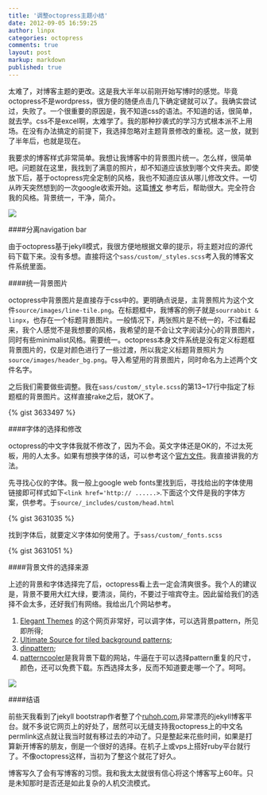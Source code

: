 ```yaml
---
title: '调整octopress主题小结'
date: 2012-09-05 16:59:25
author: linpx
categories: octopress
comments: true
layout: post
markup: markdown
published: true
---
```

太难了，对博客主题的更改。这是我大半年以前刚开始写博时的感觉。毕竟octopress不是wordpress，很方便的随便点击几下确定键就可以了。我确实尝试过，失败了。一个很重要的原因是，我不知道css的语法。不知道的话，很简单，就去学。css不是excel啊，太难学了。我的那种抄袭式的学习方式根本派不上用场。在没有办法搞定的前提下，我选择忽略对主题背景修改的重视。这一放，就到了半年后，也就是现在。

我要求的博客样式非常简单。我想让我博客中的背景图片统一。怎么样，很简单吧。问题就在这里，我找到了满意的照片，却不知道应该放到哪个文件夹去。即使放下后，基于octopress完全定制的风格，我也不知道应该从哪儿修改文件。一切从昨天突然想到的一次google收索开始。这篇[博文](
http://melandri.net/2012/02/14/octopress-theme-customization/)
参考后，帮助很大。完全符合我的风格。背景统一，干净，简介。


![](http://farm9.staticflickr.com/8033/7934929014_e330c5a861_z.jpg)

####分离navigation bar

由于octopress基于jekyll模式，我很方便地根据文章的提示，将主题对应的源代码下载下来。没有多想。直接将这个`sass/custom/_styles.scss`考入我的博客文件系统里面。

####统一背景图片

octopress中背景图片是直接存于css中的。更明确点说是，主背景照片为这个文件`source/images/line-tile.png`。在标题框中，我博客的例子就是`sourrabbit
&
linpx`，也存在一个标题背景图片。一般情况下，两张照片是不统一的，不过看起来，我个人感觉不是我想要的风格，我希望的是不会让文字阅读分心的背景图片，同时有些minimalist风格。需要统一。octopress本身文件系统是没有定义标题框背景图片的，仅是对颜色进行了一些过渡，所以我定义标题背景照片为`source/images/header_bg.png`。导入希望用的背景图片，同时命名为上述两个文件名字。

之后我们需要做些调整。我在`sass/custom/_style.scss`的第13~17行中指定了标题框的背景图片。这样直接rake之后，就OK了。

{% gist 3633497 %}

####字体的选择和修改

octopress的中文字体我就不修改了，因为不会。英文字体还是OK的，不过太死板，用的人太多。如果有想换字体的话，可以参考这个[官方文件](
http://octopress.org/docs/theme/)。我直接讲我的方法。

先寻找心仪的字体。我一般上google web fonts里找到后，寻找给出的字体使用链接即可样式如下`<link href='http://
......>`.下面这个文件是我的字体方案，供参考。于`source/_includes/custom/head.html`

{% gist 3631035 %}

找到字体后，就要定义字体如何使用了。于`sass/custom/_fonts.scss`

{% gist 3631051 %}

####背景文件的选择来源

上述的背景和字体选择完了后，octopress看上去一定会清爽很多。我个人的建议是，背景不要用大红大绿，要清淡，简约，不要过于喧宾夺主。因此留给我们的选择不会太多，还好我们有网络。我给出几个网站参考。

1. [Elegant Themes](http://www.elegantthemes.com/demo/?theme=Flexible)
的这个网页非常好，可以调字体，可以选背景pattern，所见即所得;
2. [Ultimate Source for tiled background patterns](
http://www.designshard.com/freebies/ultimate-source-for-tiled-background-patterns/
);
3. [dinpattern](http://www.dinpattern.com/);
4. [patterncooler](http://patterncooler.com
)是我背景下载的网站，牛逼在于可以选择pattern重复的尺寸，颜色，还可以免费下载。东西选择太多，反而不知道要走哪一个了。呵呵。

![](http://farm9.staticflickr.com/8036/7935087262_1cbbd2fa2f_z.jpg)

####结语

前些天我看到了jekyll bootstrap作者整了个[ruhoh.com](http://www.ruhoh.com
),非常漂亮的jekyll博客平台。就不多说它网页上的好处了，居然可以无缝支持我octopress上的中文名permlink这点就让我当时就有移过去的冲动了。只是整起来花些时间，如果是打算新开博客的朋友，倒是一个很好的选择。在机子上或vps上搭好ruby平台就行了。不像octopress这样，当初为了整这个就花了好久。

博客写久了会有写博客的习惯。我和我太太就很有信心将这个博客写上60年。只是未知那时是否还是如此复杂的人机交流模式。
